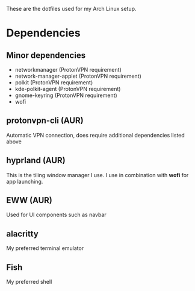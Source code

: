 These are the dotfiles used for my Arch Linux setup.

# Dependencies

## Minor dependencies

- networkmanager (ProtonVPN requirement)
- network-manager-applet (ProtonVPN requirement)
- polkit (ProtonVPN requirement)
- kde-polkit-agent (ProtonVPN requirement)
- gnome-keyring (ProtonVPN requirement)
- wofi

## protonvpn-cli (AUR)

Automatic VPN connection, does require additional dependencies listed above

## hyprland (AUR)

This is the tiling window manager I use.
I use in combination with **wofi** for app launching.

## EWW (AUR)

Used for UI components such as navbar

## alacritty

My preferred terminal emulator

## Fish

My preferred shell
